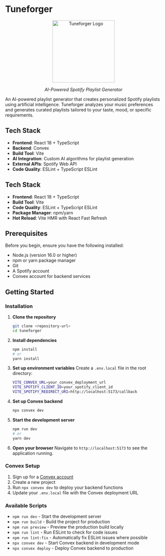 # Tuneforger

<div align="center">
  <img src="./public/logo.png" alt="Tuneforger Logo" width="200" height="200">
  <p><em>AI-Powered Spotify Playlist Generator</em></p>
</div>

An AI-powered playlist generator that creates personalized Spotify playlists using artificial intelligence. Tuneforger analyzes your music preferences and generates curated playlists tailored to your taste, mood, or specific requirements.

## Tech Stack

- **Frontend**: React 18 + TypeScript
- **Backend**: Convex
- **Build Tool**: Vite
- **AI Integration**: Custom AI algorithms for playlist generation
- **External APIs**: Spotify Web API
- **Code Quality**: ESLint + TypeScript ESLint

## Tech Stack

- **Frontend**: React 18 + TypeScript
- **Build Tool**: Vite
- **Code Quality**: ESLint + TypeScript ESLint
- **Package Manager**: npm/yarn
- **Hot Reload**: Vite HMR with React Fast Refresh

## Prerequisites

Before you begin, ensure you have the following installed:
- Node.js (version 16.0 or higher)
- npm or yarn package manager
- Git
- A Spotify account 
- Convex account for backend services

## Getting Started

### Installation

1. **Clone the repository**
   ```bash
   git clone <repository-url>
   cd tuneforger
   ```

2. **Install dependencies**
   ```bash
   npm install
   # or
   yarn install
   ```

3. **Set up environment variables**
   Create a `.env.local` file in the root directory:
   ```bash
   VITE_CONVEX_URL=your_convex_deployment_url
   VITE_SPOTIFY_CLIENT_ID=your_spotify_client_id
   VITE_SPOTIFY_REDIRECT_URI=http://localhost:5173/callback
   ```

4. **Set up Convex backend**
   ```bash
   npx convex dev
   ```

5. **Start the development server**
   ```bash
   npm run dev
   # or
   yarn dev
   ```

6. **Open your browser**
   Navigate to `http://localhost:5173` to see the application running.

### Convex Setup

1. Sign up for a [Convex account](https://convex.dev)
2. Create a new project
3. Run `npx convex dev` to deploy your backend functions
4. Update your `.env.local` file with the Convex deployment URL

### Available Scripts

- `npm run dev` - Start the development server
- `npm run build` - Build the project for production
- `npm run preview` - Preview the production build locally
- `npm run lint` - Run ESLint to check for code issues
- `npm run lint:fix` - Automatically fix ESLint issues where possible
- `npx convex dev` - Start Convex backend in development mode
- `npx convex deploy` - Deploy Convex backend to production

